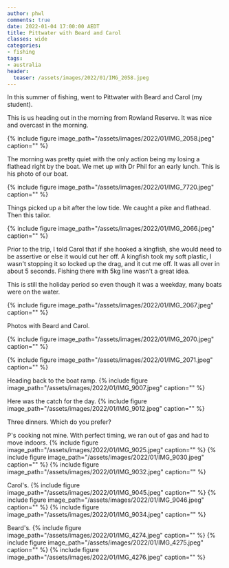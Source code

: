 ```yaml
---
author: phwl
comments: true
date: 2022-01-04 17:00:00 AEDT
title: Pittwater with Beard and Carol
classes: wide
categories:
- fishing
tags:
- australia
header:
  teaser: /assets/images/2022/01/IMG_2058.jpeg
---
```


In this summer of fishing, went to Pittwater with Beard and Carol (my student).

This is us heading out in the morning from Rowland Reserve. It was nice and overcast in the morning.

{% include figure image_path="/assets/images/2022/01/IMG_2058.jpeg" caption="" %}

The morning was
pretty quiet with the only action being my losing a flathead right by the boat.
We met up with Dr Phil for an early lunch. This is his photo of our boat.

{% include figure image_path="/assets/images/2022/01/IMG_7720.jpeg" caption="" %}

Things picked up a bit after the low tide. We caught a pike and flathead. Then this tailor. 

{% include figure image_path="/assets/images/2022/01/IMG_2066.jpeg" caption="" %}

Prior to the trip, I told Carol that if she hooked a kingfish, she would need to be assertive or else it would cut her off. A kingfish took my soft plastic, I wasn't stopping it so locked up the drag, and it cut me off. It was all over in about 5 seconds. Fishing there with 5kg line wasn't a great idea.

This is still the holiday period so even though it was a weekday, many boats were on the water.

{% include figure image_path="/assets/images/2022/01/IMG_2067.jpeg" caption="" %}

Photos with Beard and Carol.

{% include figure image_path="/assets/images/2022/01/IMG_2070.jpeg" caption="" %}

{% include figure image_path="/assets/images/2022/01/IMG_2071.jpeg" caption="" %}

Heading back to the boat ramp.
{% include figure image_path="/assets/images/2022/01/IMG_9007.jpeg" caption="" %}

Here was the catch for the day.
{% include figure image_path="/assets/images/2022/01/IMG_9012.jpeg" caption="" %}

Three dinners. Which do you prefer?

P's cooking not mine. With perfect timing, we ran out of gas and had to move indoors.
{% include figure image_path="/assets/images/2022/01/IMG_9025.jpeg" caption="" %}
{% include figure image_path="/assets/images/2022/01/IMG_9030.jpeg" caption="" %}
{% include figure image_path="/assets/images/2022/01/IMG_9032.jpeg" caption="" %}

Carol's.
{% include figure image_path="/assets/images/2022/01/IMG_9045.jpeg" caption="" %}
{% include figure image_path="/assets/images/2022/01/IMG_9046.jpeg" caption="" %}
{% include figure image_path="/assets/images/2022/01/IMG_9034.jpeg" caption="" %}

Beard's.
{% include figure image_path="/assets/images/2022/01/IMG_4274.jpeg" caption="" %}
{% include figure image_path="/assets/images/2022/01/IMG_4275.jpeg" caption="" %}
{% include figure image_path="/assets/images/2022/01/IMG_4276.jpeg" caption="" %}
